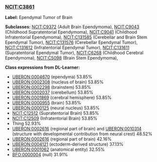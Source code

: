 
### [NCIT:C3861](http://purl.obolibrary.org/obo/NCIT_C3861)
**Label:** Ependymal Tumor of Brain

**Subclasses:** [NCIT:C9372](http://purl.obolibrary.org/obo/NCIT_C9372) (Adult Brain Ependymoma), [NCIT:C9043](http://purl.obolibrary.org/obo/NCIT_C9043) (Childhood Supratentorial Ependymoma), [NCIT:C9041](http://purl.obolibrary.org/obo/NCIT_C9041) (Childhood Infratentorial Ependymoma), [NCIT:C131585](http://purl.obolibrary.org/obo/NCIT_C131585) (Cerebellar and Brain Stem Ependymal Tumor), [NCIT:C131576](http://purl.obolibrary.org/obo/NCIT_C131576) (Cerebellar Ependymal Tumor), [NCIT:C131612](http://purl.obolibrary.org/obo/NCIT_C131612) (Infratentorial Ependymal Tumor), [NCIT:C131611](http://purl.obolibrary.org/obo/NCIT_C131611) (Supratentorial Ependymal Tumor), [NCIT:C6268](http://purl.obolibrary.org/obo/NCIT_C6268) (Childhood Cerebral Ependymoma), [NCIT:C5098](http://purl.obolibrary.org/obo/NCIT_C5098) (Brain Stem Ependymoma), 

**Class expressions from DL-Learner:**

- [UBERON:0004670](http://purl.obolibrary.org/obo/UBERON_0004670) (ependyma) 53.85%
- [UBERON:0002308](http://purl.obolibrary.org/obo/UBERON_0002308) (nucleus of brain) 53.85%
- [UBERON:0002298](http://purl.obolibrary.org/obo/UBERON_0002298) (brainstem) 53.85%
- [UBERON:0002037](http://purl.obolibrary.org/obo/UBERON_0002037) (cerebellum) 53.85%
- [UBERON:0001869](http://purl.obolibrary.org/obo/UBERON_0001869) (cerebral hemisphere) 53.85%
- [UBERON:0000955](http://purl.obolibrary.org/obo/UBERON_0000955) (brain) 53.85%
- [UBERON:0000125](http://purl.obolibrary.org/obo/UBERON_0000125) (neural nucleus) 53.85%
- [NCIT:C12512](http://purl.obolibrary.org/obo/NCIT_C12512) (Supratentorial Brain) 53.85%
- [NCIT:C12509](http://purl.obolibrary.org/obo/NCIT_C12509) (Infratentorial Brain) 53.85%
- Thing 52.93%
- [UBERON:0002616](http://purl.obolibrary.org/obo/UBERON_0002616) (regional part of brain) and [UBERON:0010314](http://purl.obolibrary.org/obo/UBERON_0010314) (structure with developmental contribution from neural crest) 48.52%
- [UBERON:0002616](http://purl.obolibrary.org/obo/UBERON_0002616) (regional part of brain) 42.16%
- [UBERON:0004121](http://purl.obolibrary.org/obo/UBERON_0004121) (ectoderm-derived structure) 37.13%
- [UBERON:0001062](http://purl.obolibrary.org/obo/UBERON_0001062) (anatomical entity) 32.55%
- [BFO:0000004](http://purl.obolibrary.org/obo/BFO_0000004) (null) 31.91%


